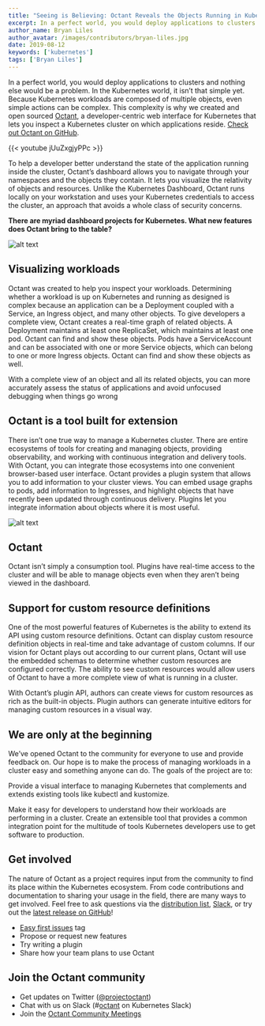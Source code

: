 ```yaml
---
title: "Seeing is Believing: Octant Reveals the Objects Running in Kubernetes Clusters"
excerpt: In a perfect world, you would deploy applications to clusters and nothing else would be a problem. In the Kubernetes world, it isn’t that simple yet.
author_name: Bryan Liles
author_avatar: /images/contributors/bryan-liles.jpg
date: 2019-08-12
keywords: ['kubernetes']
tags: ['Bryan Liles']
---
```

In a perfect world, you would deploy applications to clusters and nothing else would be a problem. In the Kubernetes world, it isn’t that simple yet. Because Kubernetes workloads are composed of multiple objects, even simple actions can be complex. This complexity is why we created and open sourced [Octant](https://github.com/vmware-tanzu/octant), a developer-centric web interface for Kubernetes that lets you inspect a Kubernetes cluster on which applications reside. [Check out Octant on GitHub](https://github.com/vmware-tanzu/octant).

{{< youtube jUuZxgjyPPc >}}

To help a developer better understand the state of the application running inside the cluster, Octant’s dashboard allows you to navigate through your namespaces and the objects they contain. It lets you visualize the relativity of objects and resources. Unlike the Kubernetes Dashboard, Octant runs locally on your workstation and uses your Kubernetes credentials to access the cluster, an approach that avoids a whole class of security concerns.

**There are myriad dashboard projects for Kubernetes. What new features does Octant bring to the table?**

![alt text](/images/posts/2019/08/12/screenshot-1.png)

## Visualizing workloads

Octant was created to help you inspect your workloads. Determining whether a workload is up on Kubernetes and running as designed is complex because an application can be a Deployment coupled with a Service, an Ingress object, and many other objects. To give developers a complete view, Octant creates a real-time graph of related objects. A Deployment maintains at least one ReplicaSet, which maintains at least one pod. Octant can find and show these objects. Pods have a ServiceAccount and can be associated with one or more Service objects, which can belong to one or more Ingress objects. Octant can find and show these objects as well.

With a complete view of an object and all its related objects, you can more accurately assess the status of applications and avoid unfocused debugging when things go wrong

## Octant is a tool built for extension

There isn’t one true way to manage a Kubernetes cluster. There are entire ecosystems of tools for creating and managing objects, providing observability, and working with continuous integration and delivery tools. With Octant, you can integrate those ecosystems into one convenient browser-based user interface. Octant provides a plugin system that allows you to add information to your cluster views. You can embed usage graphs to pods, add information to Ingresses, and highlight objects that have recently been updated through continuous delivery. Plugins let you integrate information about objects where it is most useful.

![alt text](/images/posts/2019/08/12/screenshot-2.png)

## Octant

Octant isn’t simply a consumption tool. Plugins have real-time access to the cluster and will be able to manage objects even when they aren’t being viewed in the dashboard.

## Support for custom resource definitions

One of the most powerful features of Kubernetes is the ability to extend its API using custom resource definitions. Octant can display custom resource definition objects in real-time and take advantage of custom columns. If our vision for Octant plays out according to our current plans, Octant will use the embedded schemas to determine whether custom resources are configured correctly. The ability to see custom resources would allow users of Octant to have a more complete view of what is running in a cluster.

With Octant’s plugin API, authors can create views for custom resources as rich as the built-in objects. Plugin authors can generate intuitive editors for managing custom resources in a visual way.

## We are only at the beginning

We’ve opened Octant to the community for everyone to use and provide feedback on. Our hope is to make the process of managing workloads in a cluster easy and something anyone can do. The goals of the project are to:

Provide a visual interface to managing Kubernetes that complements and extends existing tools like kubectl and kustomize.

Make it easy for developers to understand how their workloads are performing in a cluster.
Create an extensible tool that provides a common integration point for the multitude of tools Kubernetes developers use to get software to production.

## Get involved

The nature of Octant as a project requires input from the community to find its place within the Kubernetes ecosystem. From code contributions and documentation to sharing your usage in the field, there are many ways to get involved. Feel free to ask questions via the [distribution list](http://groups.google.com/forum/#!forum/project-octant), [Slack](https://kubernetes.slack.com/messages/CM37M9FCG), or try out the [latest release on GitHub](https://github.com/vmware-tanzu/octant/releases/latest)!

* [Easy first issues](https://github.com/vmware-tanzu/octant/issues?q=is%3Aopen+is%3Aissue+label%3A%22good+first+issue%22) tag
* Propose or request new features
* Try writing a plugin
* Share how your team plans to use Octant

## Join the Octant community
* Get updates on Twitter ([@projectoctant](https://twitter.com/projectoctant))
* Chat with us on Slack (#[octant](https://kubernetes.slack.com/messages/CM37M9FCG) on Kubernetes Slack)
* Join the [Octant Community Meetings](/community)
